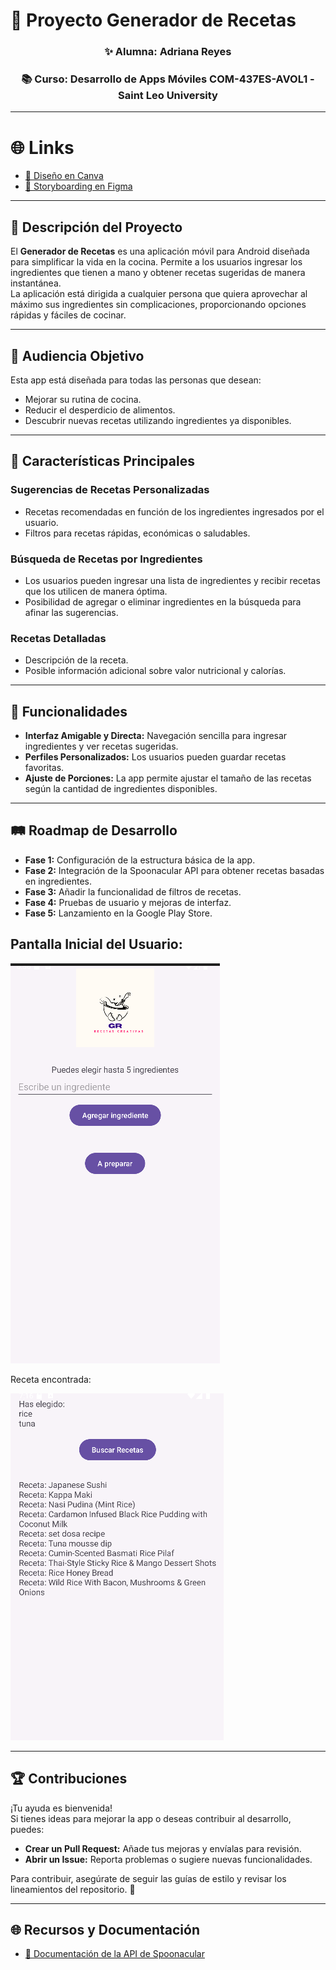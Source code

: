 # 🥗 Proyecto Generador de Recetas

<div align="center">

### ✨ **Alumna:** Adriana Reyes  
### 📚 **Curso:** Desarrollo de Apps Móviles COM-437ES-AVOL1 - Saint Leo University

</div>

---


# 🌐 Links

- [🎨 Diseño en Canva](https://www.canva.com/design/DAGZMnlwKos/eAGmZOqw6H8dV_LLOQIayA/view?utm_content=DAGZMnlwKos&utm_campaign=designshare&utm_medium=link2&utm_source=uniquelinks&utlId=h9512c01e5f)  
- [🎥 Storyboarding en Figma](https://www.figma.com/design/rnfOqwD626LxdVlMmeq5yP/StoryBoarding----GR?node-id=0-1&m=dev&t=yQcVwvdDs8Ru01FY-1)

---

## 📖 Descripción del Proyecto
El **Generador de Recetas** es una aplicación móvil para Android diseñada para simplificar la vida en la cocina. Permite a los usuarios ingresar los ingredientes que tienen a mano y obtener recetas sugeridas de manera instantánea.  
La aplicación está dirigida a cualquier persona que quiera aprovechar al máximo sus ingredientes sin complicaciones, proporcionando opciones rápidas y fáciles de cocinar.

---

## 🎯 Audiencia Objetivo
Esta app está diseñada para todas las personas que desean:
- Mejorar su rutina de cocina.
- Reducir el desperdicio de alimentos.
- Descubrir nuevas recetas utilizando ingredientes ya disponibles.

---

## 🚀 Características Principales

### **Sugerencias de Recetas Personalizadas**
- Recetas recomendadas en función de los ingredientes ingresados por el usuario.
- Filtros para recetas rápidas, económicas o saludables.

### **Búsqueda de Recetas por Ingredientes**
- Los usuarios pueden ingresar una lista de ingredientes y recibir recetas que los utilicen de manera óptima.
- Posibilidad de agregar o eliminar ingredientes en la búsqueda para afinar las sugerencias.

### **Recetas Detalladas**
- Descripción de la receta.
- Posible información adicional sobre valor nutricional y calorías.

---

## 📱 Funcionalidades
- **Interfaz Amigable y Directa:** Navegación sencilla para ingresar ingredientes y ver recetas sugeridas.
- **Perfiles Personalizados:** Los usuarios pueden guardar recetas favoritas.
- **Ajuste de Porciones:** La app permite ajustar el tamaño de las recetas según la cantidad de ingredientes disponibles.

---

## 🛤️ Roadmap de Desarrollo
- **Fase 1:** Configuración de la estructura básica de la app.
- **Fase 2:** Integración de la Spoonacular API para obtener recetas basadas en ingredientes.
- **Fase 3:** Añadir la funcionalidad de filtros de recetas.
- **Fase 4:** Pruebas de usuario y mejoras de interfaz.
- **Fase 5:** Lanzamiento en la Google Play Store.


<h2> Pantalla Inicial del Usuario: </h2> 

![pantalladeinicio](gr-app/img/pagina%201.png)



Receta encontrada: 

![pantalladeinicio](gr-app/img/pagina%202.png)

---

## 🏆 Contribuciones
¡Tu ayuda es bienvenida!  
Si tienes ideas para mejorar la app o deseas contribuir al desarrollo, puedes:  
- **Crear un Pull Request:** Añade tus mejoras y envíalas para revisión.  
- **Abrir un Issue:** Reporta problemas o sugiere nuevas funcionalidades.  

Para contribuir, asegúrate de seguir las guías de estilo y revisar los lineamientos del repositorio. 🙌

---

## 🌐 Recursos y Documentación
- [📘 Documentación de la API de Spoonacular](https://spoonacular.com/food-api)


